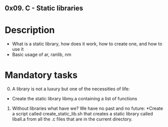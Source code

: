 ## 0x09. C - Static libraries

# Description 
 
* What is a static library, how does it work, how to create one, and how to use it
* Basic usage of ar, ranlib, nm

# Mandatory tasks

0. A library is not a luxury but one of the necessities of life:
* Create the static library libmy.a containing a list of functions

1. Without libraries what have we? We have no past and no future:
*Create a script called create_static_lib.sh that creates a static library called liball.a from all the .c files that are in the current directory.
